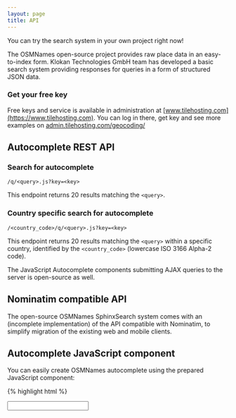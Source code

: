 ```yaml
---
layout: page
title: API
---
```


You can try the search system in your own project right now!

The OSMNames open-source project provides raw place data in an easy-to-index form.
Klokan Technologies GmbH team has developed a basic search system providing responses for queries in a form of structured JSON data.

### Get your free key

Free keys and service is available in administration at [www.tilehosting.com](https://www.tilehosting.com). You can log in there, get key and see more examples on [admin.tilehosting.com/geocoding/](https://admin.tilehosting.com/geocoding/)

## Autocomplete REST API

### Search for autocomplete

 `/q/<query>.js?key=<key>`

This endpoint returns 20 results matching the `<query>`.

### Country specific search for autocomplete

`/<country_code>/q/<query>.js?key=<key>`

This endpoint returns 20 results matching the `<query>` within a specific country, identified by the `<country_code>` (lowercase ISO 3166 Alpha-2 code).

The JavaScript Autocomplete components submitting AJAX queries to the server is open-source as well.

## Nominatim compatible API

The open-source OSMNames SphinxSearch system comes with an (incomplete implementation) of the API compatible with Nominatim, to simplify migration of the existing web and mobile clients.

## Autocomplete JavaScript component

You can easily create OSMNames autocomplete using the prepared JavaScript component:

{% highlight html %}
<html>
  <head>
    <script src="https://osmnames.org/api/v1/autocomplete.js"></script>
    <link href="https://osmnames.org/api/v1/autocomplete.css" rel="stylesheet" />
  </head>
  <body>
    <input autocomplete="off" id="search" type="text" />
    <script>
      var autocomplete = new kt.OsmNamesAutocomplete(
          'search', 'https://search.osmnames.org/', '{API_KEY}');
      // Replace {API_KEY} with your own key

      autocomplete.registerCallback(function(item) {
        alert(JSON.stringify(item, ' ', 2));
      });
    </script>
  </body>
</html>
{% endhighlight %}

## Install the API server on your own computer

Please follow the tutorial in the [Documentation](http://osmnames.org/docs/) section.

Contact us if you are interested in a production deployment of the open source stack on your own hardware infrastructure.
